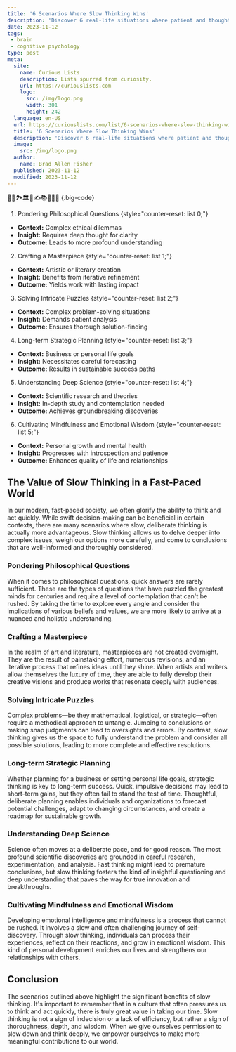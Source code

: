 ```yaml
---
title: '6 Scenarios Where Slow Thinking Wins'
description: 'Discover 6 real-life situations where patient and thoughtful analysis triumphs. Curious minds, slow thinking – the key to wiser decisions.'
date: 2023-11-12
tags:
 - brain
 - cognitive psychology
type: post
meta:
  site:
    name: Curious Lists
    description: Lists spurred from curiosity.
    url: https://curiouslists.com
    logo:
      src: /img/logo.png
      width: 301
      height: 242
  language: en-US
  url: https://curiouslists.com/list/6-scenarios-where-slow-thinking-wins
  title: '6 Scenarios Where Slow Thinking Wins'
  description: 'Discover 6 real-life situations where patient and thoughtful analysis triumphs. Curious minds, slow thinking – the key to wiser decisions.'
  image:
    src: /img/logo.png
  author:
    name: Brad Allen Fisher
  published: 2023-11-12
  modified: 2023-11-12
---
```



🤔🧩🏞️🏛️🌌✍️📚🔬🎨🧘 {.big-code}

1. Pondering Philosophical Questions {style="counter-reset: list 0;"}
  - **Context:** Complex ethical dilemmas
  - **Insight:** Requires deep thought for clarity
  - **Outcome:** Leads to more profound understanding

2. Crafting a Masterpiece {style="counter-reset: list 1;"}
  - **Context:** Artistic or literary creation
  - **Insight:** Benefits from iterative refinement
  - **Outcome:** Yields work with lasting impact

3. Solving Intricate Puzzles {style="counter-reset: list 2;"}
  - **Context:** Complex problem-solving situations
  - **Insight:** Demands patient analysis
  - **Outcome:** Ensures thorough solution-finding

4. Long-term Strategic Planning {style="counter-reset: list 3;"}
  - **Context:** Business or personal life goals
  - **Insight:** Necessitates careful forecasting
  - **Outcome:** Results in sustainable success paths

5. Understanding Deep Science {style="counter-reset: list 4;"}
  - **Context:** Scientific research and theories
  - **Insight:** In-depth study and contemplation needed
  - **Outcome:** Achieves groundbreaking discoveries

6. Cultivating Mindfulness and Emotional Wisdom {style="counter-reset: list 5;"}
  - **Context:** Personal growth and mental health
  - **Insight:** Progresses with introspection and patience
  - **Outcome:** Enhances quality of life and relationships


## The Value of Slow Thinking in a Fast-Paced World

In our modern, fast-paced society, we often glorify the ability to think and act quickly. While swift decision-making can be beneficial in certain contexts, there are many scenarios where slow, deliberate thinking is actually more advantageous. Slow thinking allows us to delve deeper into complex issues, weigh our options more carefully, and come to conclusions that are well-informed and thoroughly considered.

### Pondering Philosophical Questions

When it comes to philosophical questions, quick answers are rarely sufficient. These are the types of questions that have puzzled the greatest minds for centuries and require a level of contemplation that can't be rushed. By taking the time to explore every angle and consider the implications of various beliefs and values, we are more likely to arrive at a nuanced and holistic understanding.

### Crafting a Masterpiece

In the realm of art and literature, masterpieces are not created overnight. They are the result of painstaking effort, numerous revisions, and an iterative process that refines ideas until they shine. When artists and writers allow themselves the luxury of time, they are able to fully develop their creative visions and produce works that resonate deeply with audiences.

### Solving Intricate Puzzles

Complex problems—be they mathematical, logistical, or strategic—often require a methodical approach to untangle. Jumping to conclusions or making snap judgments can lead to oversights and errors. By contrast, slow thinking gives us the space to fully understand the problem and consider all possible solutions, leading to more complete and effective resolutions.

### Long-term Strategic Planning

Whether planning for a business or setting personal life goals, strategic thinking is key to long-term success. Quick, impulsive decisions may lead to short-term gains, but they often fail to stand the test of time. Thoughtful, deliberate planning enables individuals and organizations to forecast potential challenges, adapt to changing circumstances, and create a roadmap for sustainable growth.

### Understanding Deep Science

Science often moves at a deliberate pace, and for good reason. The most profound scientific discoveries are grounded in careful research, experimentation, and analysis. Fast thinking might lead to premature conclusions, but slow thinking fosters the kind of insightful questioning and deep understanding that paves the way for true innovation and breakthroughs.

### Cultivating Mindfulness and Emotional Wisdom

Developing emotional intelligence and mindfulness is a process that cannot be rushed. It involves a slow and often challenging journey of self-discovery. Through slow thinking, individuals can process their experiences, reflect on their reactions, and grow in emotional wisdom. This kind of personal development enriches our lives and strengthens our relationships with others.

## Conclusion

The scenarios outlined above highlight the significant benefits of slow thinking. It's important to remember that in a culture that often pressures us to think and act quickly, there is truly great value in taking our time. Slow thinking is not a sign of indecision or a lack of efficiency, but rather a sign of thoroughness, depth, and wisdom. When we give ourselves permission to slow down and think deeply, we empower ourselves to make more meaningful contributions to our world.